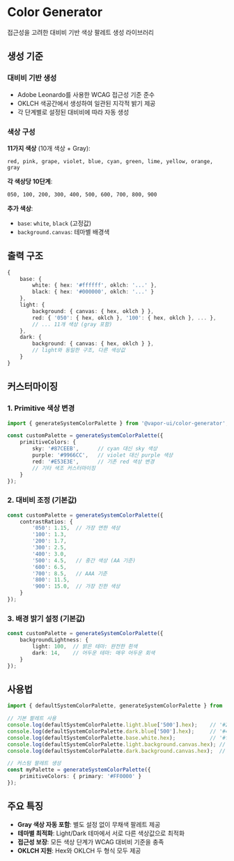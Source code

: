 # Color Generator

접근성을 고려한 대비비 기반 색상 팔레트 생성 라이브러리

## 생성 기준

### 대비비 기반 생성
- Adobe Leonardo를 사용한 WCAG 접근성 기준 준수
- OKLCH 색공간에서 생성하여 일관된 지각적 밝기 제공
- 각 단계별로 설정된 대비비에 따라 자동 생성

### 색상 구성
**11가지 색상** (10개 색상 + Gray):
```
red, pink, grape, violet, blue, cyan, green, lime, yellow, orange, gray
```

**각 색상당 10단계**:
```
050, 100, 200, 300, 400, 500, 600, 700, 800, 900
```

**추가 색상**:
- `base`: `white`, `black` (고정값)
- `background.canvas`: 테마별 배경색

## 출력 구조

```typescript
{
    base: {
        white: { hex: '#ffffff', oklch: '...' },
        black: { hex: '#000000', oklch: '...' }
    },
    light: {
        background: { canvas: { hex, oklch } },
        red: { '050': { hex, oklch }, '100': { hex, oklch }, ... },
        // ... 11개 색상 (gray 포함)
    },
    dark: {
        background: { canvas: { hex, oklch } },
        // light와 동일한 구조, 다른 색상값
    }
}
```

## 커스터마이징

### 1. Primitive 색상 변경
```typescript
import { generateSystemColorPalette } from '@vapor-ui/color-generator';

const customPalette = generateSystemColorPalette({
    primitiveColors: {
        sky: '#87CEEB',      // cyan 대신 sky 색상
        purple: '#9966CC',   // violet 대신 purple 색상
        red: '#E53E3E',      // 기존 red 색상 변경
        // 기타 색조 커스터마이징
    }
});
```

### 2. 대비비 조정 (기본값)
```typescript
const customPalette = generateSystemColorPalette({
    contrastRatios: {
        '050': 1.15,  // 가장 연한 색상
        '100': 1.3,
        '200': 1.7,
        '300': 2.5,
        '400': 3.0,
        '500': 4.5,   // 중간 색상 (AA 기준)
        '600': 6.5,
        '700': 8.5,   // AAA 기준
        '800': 11.5,
        '900': 15.0,  // 가장 진한 색상
    }
});
```

### 3. 배경 밝기 설정 (기본값)
```typescript
const customPalette = generateSystemColorPalette({
    backgroundLightness: {
        light: 100,  // 밝은 테마: 완전한 흰색
        dark: 14,    // 어두운 테마: 매우 어두운 회색
    }
});
```

## 사용법

```typescript
import { defaultSystemColorPalette, generateSystemColorPalette } from '@vapor-ui/color-generator';

// 기본 팔레트 사용
console.log(defaultSystemColorPalette.light.blue['500'].hex);    // '#2a6ff3'
console.log(defaultSystemColorPalette.dark.blue['500'].hex);     // '#4985f7'
console.log(defaultSystemColorPalette.base.white.hex);           // '#ffffff'
console.log(defaultSystemColorPalette.light.background.canvas.hex); // '#ffffff'
console.log(defaultSystemColorPalette.dark.background.canvas.hex);  // '#232323'

// 커스텀 팔레트 생성
const myPalette = generateSystemColorPalette({
    primitiveColors: { primary: '#FF0000' }
});
```

## 주요 특징

- **Gray 색상 자동 포함**: 별도 설정 없이 무채색 팔레트 제공
- **테마별 최적화**: Light/Dark 테마에서 서로 다른 색상값으로 최적화
- **접근성 보장**: 모든 색상 단계가 WCAG 대비비 기준을 충족
- **OKLCH 지원**: Hex와 OKLCH 두 형식 모두 제공